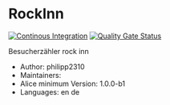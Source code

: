 # RockInn

[![Continous Integration](https://gitlab.com/project-alice-assistant/skills/skill_RockInn/badges/master/pipeline.svg)](https://gitlab.com/project-alice-assistant/skills/skill_RockInn/pipelines/latest) [![Quality Gate Status](https://sonarcloud.io/api/project_badges/measure?project=project-alice-assistant_skill_RockInn&metric=alert_status)](https://sonarcloud.io/dashboard?id=project-alice-assistant_skill_RockInn)

Besucherzähler rock inn

- Author: philipp2310
- Maintainers: 
- Alice minimum Version: 1.0.0-b1
- Languages:
    en
    de

